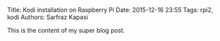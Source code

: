 Title: Kodi installation on Raspberry Pi
Date: 2015-12-16 23:55
Tags: rpi2, kodi
Authors: Sarfraz Kapasi

This is the content of my super blog post.
